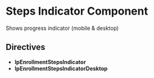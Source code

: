 # Steps Indicator Component

Shows progress indicator (mobile & desktop)


## Directives

- **lpEnrollmentStepsIndicator**
- **lpEnrollmentStepsIndicatorDesktop**